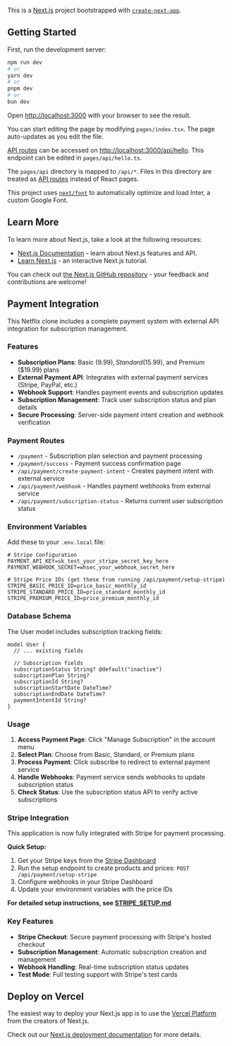 This is a [Next.js](https://nextjs.org/) project bootstrapped with [`create-next-app`](https://github.com/vercel/next.js/tree/canary/packages/create-next-app).

## Getting Started

First, run the development server:

```bash
npm run dev
# or
yarn dev
# or
pnpm dev
# or
bun dev
```

Open [http://localhost:3000](http://localhost:3000) with your browser to see the result.

You can start editing the page by modifying `pages/index.tsx`. The page auto-updates as you edit the file.

[API routes](https://nextjs.org/docs/api-routes/introduction) can be accessed on [http://localhost:3000/api/hello](http://localhost:3000/api/hello). This endpoint can be edited in `pages/api/hello.ts`.

The `pages/api` directory is mapped to `/api/*`. Files in this directory are treated as [API routes](https://nextjs.org/docs/api-routes/introduction) instead of React pages.

This project uses [`next/font`](https://nextjs.org/docs/basic-features/font-optimization) to automatically optimize and load Inter, a custom Google Font.

## Learn More

To learn more about Next.js, take a look at the following resources:

- [Next.js Documentation](https://nextjs.org/docs) - learn about Next.js features and API.
- [Learn Next.js](https://nextjs.org/learn) - an interactive Next.js tutorial.

You can check out [the Next.js GitHub repository](https://github.com/vercel/next.js/) - your feedback and contributions are welcome!

## Payment Integration

This Netflix clone includes a complete payment system with external API integration for subscription management.

### Features

- **Subscription Plans**: Basic ($9.99), Standard ($15.99), and Premium ($19.99) plans
- **External Payment API**: Integrates with external payment services (Stripe, PayPal, etc.)
- **Webhook Support**: Handles payment events and subscription updates
- **Subscription Management**: Track user subscription status and plan details
- **Secure Processing**: Server-side payment intent creation and webhook verification

### Payment Routes

- `/payment` - Subscription plan selection and payment processing
- `/payment/success` - Payment success confirmation page
- `/api/payment/create-payment-intent` - Creates payment intent with external service
- `/api/payment/webhook` - Handles payment webhooks from external service
- `/api/payment/subscription-status` - Returns current user subscription status

### Environment Variables

Add these to your `.env.local` file:

```env
# Stripe Configuration
PAYMENT_API_KEY=sk_test_your_stripe_secret_key_here
PAYMENT_WEBHOOK_SECRET=whsec_your_webhook_secret_here

# Stripe Price IDs (get these from running /api/payment/setup-stripe)
STRIPE_BASIC_PRICE_ID=price_basic_monthly_id
STRIPE_STANDARD_PRICE_ID=price_standard_monthly_id
STRIPE_PREMIUM_PRICE_ID=price_premium_monthly_id
```

### Database Schema

The User model includes subscription tracking fields:

```prisma
model User {
  // ... existing fields
  
  // Subscription fields
  subscriptionStatus String? @default("inactive")
  subscriptionPlan String?
  subscriptionId String?
  subscriptionStartDate DateTime?
  subscriptionEndDate DateTime?
  paymentIntentId String?
}
```

### Usage

1. **Access Payment Page**: Click "Manage Subscription" in the account menu
2. **Select Plan**: Choose from Basic, Standard, or Premium plans
3. **Process Payment**: Click subscribe to redirect to external payment service
4. **Handle Webhooks**: Payment service sends webhooks to update subscription status
5. **Check Status**: Use the subscription status API to verify active subscriptions

### Stripe Integration

This application is now fully integrated with Stripe for payment processing. 

**Quick Setup:**
1. Get your Stripe keys from the [Stripe Dashboard](https://dashboard.stripe.com/apikeys)
2. Run the setup endpoint to create products and prices: `POST /api/payment/setup-stripe`
3. Configure webhooks in your Stripe Dashboard
4. Update your environment variables with the price IDs

**For detailed setup instructions, see [STRIPE_SETUP.md](./STRIPE_SETUP.md)**

### Key Features

- **Stripe Checkout**: Secure payment processing with Stripe's hosted checkout
- **Subscription Management**: Automatic subscription creation and management
- **Webhook Handling**: Real-time subscription status updates
- **Test Mode**: Full testing support with Stripe's test cards

## Deploy on Vercel

The easiest way to deploy your Next.js app is to use the [Vercel Platform](https://vercel.com/new?utm_medium=default-template&filter=next.js&utm_source=create-next-app&utm_campaign=create-next-app-readme) from the creators of Next.js.

Check out our [Next.js deployment documentation](https://nextjs.org/docs/deployment) for more details.
